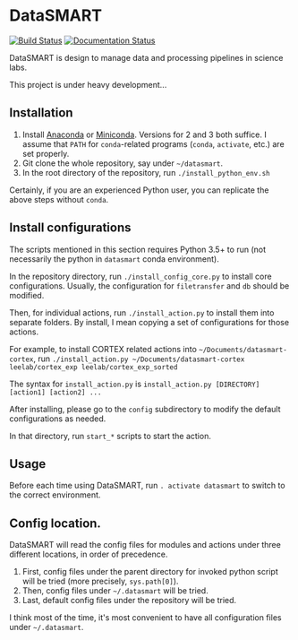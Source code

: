 # DataSMART

[![Build Status](https://travis-ci.org/leelabcnbc/datasmart.svg?branch=master)](https://travis-ci.org/leelabcnbc/datasmart) [![Documentation Status](http://readthedocs.org/projects/datasmart/badge/?version=latest)](http://datasmart.readthedocs.org/en/latest/?badge=latest)

DataSMART is design to manage data and processing pipelines in science labs.

This project is under heavy development...

## Installation

1. Install [Anaconda](https://anaconda.org/) or [Miniconda](http://conda.pydata.org/miniconda.html).
   Versions for 2 and 3 both suffice.
   I assume that `PATH` for `conda`-related programs (`conda`, `activate`, etc.) are set properly.
2. Git clone the whole repository, say under `~/datasmart`.
3. In the root directory of the repository, run `./install_python_env.sh`

Certainly, if you are an experienced Python user, you can replicate the above steps without `conda`.

## Install configurations

The scripts mentioned in this section requires Python 3.5+ to run (not necessarily the python in `datasmart` conda environment).

In the repository directory, run `./install_config_core.py` to install core configurations. Usually, the configuration for `filetransfer` and `db` should be modified.

Then, for individual actions, run `./install_action.py` to install them into separate folders. By install, I mean copying a set of configurations for those actions.

For example, to install CORTEX related actions into `~/Documents/datasmart-cortex`, run `./install_action.py ~/Documents/datasmart-cortex leelab/cortex_exp leelab/cortex_exp_sorted`

The syntax for `install_action.py` is `install_action.py [DIRECTORY] [action1] [action2] ...`

After installing, please go to the `config` subdirectory to modify the default configurations as needed. 

In that directory, run `start_*` scripts to start the action.

## Usage

Before each time using DataSMART, run `. activate datasmart` to switch to the correct environment.

## Config location.

DataSMART will read the config files for modules and actions under three different locations, in order of precedence.

1. First, config files under the parent directory for invoked python script will be tried
   (more precisely, `sys.path[0]`).
2. Then, config files under `~/.datasmart` will be tried.
3. Last, default config files under the repository will be tried.

I think most of the time, it's most convenient to have all configuration files under `~/.datasmart`.